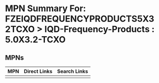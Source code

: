



# MPN Summary For: FZEIQDFREQUENCYPRODUCTS5X32TCXO > IQD-Frequency-Products : 5.0X3.2-TCXO

## MPNs
  

|MPN|Direct Links|Search Links|
| :--- | :--- | :--- |
||||
